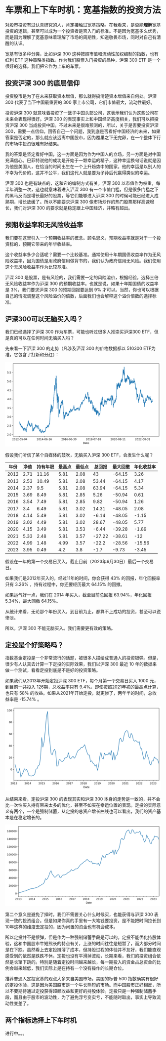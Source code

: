 # 车票和上下车时机：宽基指数的投资方法

对股市投资有过认真研究的人，肯定接触过宽基策略。在我看来，是否能<strong>理解</strong>宽基投资的逻辑，甚至可以成为一个投资者是否入门的标准。不是因为宽基多么优秀，而是因为理解了宽基意味着理解了市场的周期性，知道敬畏市场，同时对自己有清醒的认识。

宽基有很多种分类，比如沪深 300 这种按照市值和流动性加权编制的指数，也有红利 ETF 这种策略类指数。作为我们股票入门投资的品种，沪深 300 ETF 是一个很好的选择。我们把它作为上车的车票。

## 投资沪深 300 的底层信仰

投资股市是为了在未来获取资本增值，那么就得搞清楚资本增值来自何处。沪深 300 代表了当下中国最重要的 300 家上市公司，它们市值最大，流动性最好。

投资沪深 300 就意味着投资了一篮子中国头部公司，这表示我们认为这些公司在未来会表现得很好。沪深 300 的表现事实上和中国经济高度相关，我们可以把投资沪深 300 当成投资中国。不过未来是很难预测的，所以，关于是否要投资沪深 300，需要一点信仰。回答自己一个问题，我到底是否看好中国经济的未来，如果答案是否定的，那么就应该远离中国股市，因为覆巢之下无完卵，在一个整体下行的市场中投资很难有好结果。

我的答案是坚定看好中国，这一方面是因为作为中国人的立场，另一方面是对中国充满信心。巴菲特说他的成功是开始于一颗幸运的精子，这种幸运换句话说就是因为他是美国人，在恰当的时间出生在一个上升趋势中的国家。他的幸运是以别人的不幸为代价的，这并不公平，我们这代人就是要为子孙后代赢得类似的幸运。

沪深 300 也是有缺点的，这和它的编制方式有关，沪深 300 以市值作为权重，每半年调整一次，这也就意味着进入沪深 300 有一个市值门槛，但是很多门槛之下的黑马反而是增长最好的股票，等它们能够进入沪深 300 的时候可能已经进入成熟期，增长放缓了。所以不能要求沪深 300 像市场炒作的热门股票那样高速增长，我们对沪深 300 的要求就是稳定跟上中国经济，并略有超出。

## 预期收益率和无风险收益率

我们要在这里引入一个预期收益率的概念。顾名思义，预期收益率就是对于一个投资标的，预期它带来的年华收益率。

这个收益率多少合适呢？需要一个比较基准。通常使用十年期国债收益率作为无风险收益率，因为国债是用政府信用做背书的，我们认为政府信用无风险。我们使用这个无风险收益率作为比较基准。

沪深 300 是股票，是有风险的，我们需要一定的风险溢价，根据经验，选择三倍无风险收益率作为沪深 300 的预期收益率。也就是说，如果十年期国债的收益率是 3%，我们要求沪深 300 的预期回报要达到 9% 才可以。当然，你也可以根据自己的情况调整这个风险溢价的倍数，后面我们也会解释这个溢价倍数的选择标准。

## 沪深300可以无脑买入吗？

我们已经选择了沪深 300 作为车票，可能也听过很多人推崇买沪深300 ETF，但是真的可以在任何时间无脑买入吗？

先来看一下沪深 300 的走势（凡涉及沪深 300 的价格数据都以 510300 ETF为准，它包含了打新和分红）：

![沪深300](../images/csi300.png)

假设我们听信了某个自媒体的鼓吹，无脑买入沪深 300 ETF，会发生什么呢？

| 年份 | 净值 | 持有年限 | 最高点 | 最低点 | 总回报 | 最大回撤 |年化收益率 |
| --- | ---- | ---- | ----- | ----- | ----- | ------- | ------- |
| 2012 | 2.71 | 11.16 |5.81 |2.08 | 43 | -64.15 |3.26 |
| 2013 | 2.53 | 10.49 |5.81 |2.08 | 53.44 | -64.15 |4.17 |
| 2014 | 2.37 | 9.5|5.81 |2.08 | 63.94 | -64.15 |5.34 |
| 2015 | 3.69 | 8.49 |5.81 |2.85 |5.26 | -50.94 |0.61 |
| 2016 | 3.54 | 7.49 |5.81 |2.85 |9.82 | -50.94 |1.26 |
| 2017 | 3.4| 6.49 |5.81 |3.02 | 14.31 | -48.05 |2.08 |
| 2018 | 4.14 | 5.49 |5.81 |3.02 | -6.14 | -48.05 |-1.15 |
| 2019 | 3.02 | 4.49 |5.81 |3.02 | 28.67 | -48.05 |5.77 |
| 2020 | 4.15 | 3.49 |5.81 |3.53 | -6.44 | -39.28 |-1.89 |
| 2021 | 5.33 | 2.48 |5.81 |3.57 |-27.22 | -38.61 | -12 |
| 2022 | 4.99 | 1.48 |4.99 |3.57 |-22.2| -28.56 | -15.56 |
| 2023 | 3.95 | 0.49 |4.2|3.8| -1.7|-9.73 |-3.45 |

假设在一年的第一个交易日买入，截止目前（2023年6月30日）最后一个交易日。

如果我们是2012年买入的，经过11年的时间，你会获得 43% 的回报，年化回报率只有 3.26% ，持有过程中，你还要经历最大 64.15% 的回撤。

如果运气好一点，我们在 2014 年买入，截至目前总回报 63.94%，年化回报 5.34%，最大回撤 64.15%。

从统计来看，无论那个年份买入，到目前为止，都算不上成功的投资，甚至可以说惨淡。

所以，沪深 300 不能无脑买入。我们需要更有效的策略。

## 定投是个好策略吗？

指数基金定投是一个非常流行的话题，被很多人描绘成普通人的投资银弹。但是，很少有人认真去计算一下定投的实际效果，我们以沪深 300 最近 10 年的数据来做一个测试，看看定投到底是不是好的投资策略。

如果我们从2013年开始定投沪深 300 ETF，每个月第一个交易日买入 1000 元，到目前一共投入 126期，总收益率只有 9.4%。即使按照2021年初的最高点计算，也只有 58% 的收益。如果从2021年开始定投，就更惨了，两年半的时间，总收益率是 -15.74% 。

![沪深300定投](../images/csi300_aip.png)

从结果来看，定投沪深 300 的表现其实和沪深 300 本身的走势是一致的，并不会比一次性买入持有带来太多的优化，甚至不如买在幸运位置的表现。定投的实际意义有两个，一个是强制储蓄，从定投的总资产增长曲线也可以看出，我们的资产基本是在稳定增长的。

![沪深300定投](../images/csi300_aip_v.png)

第二个意义是避免了择时，我们不需要关心什么时候买，也能获得与沪深 300 表现一致的投资组合。但是如果你真的手里有一大笔钱要投资，是不能把时间拉长到10年这样的维度去定投的，因为闲置的资金也有机会成本。

所以定投并不是银弹，但是作为一种强制储蓄手段是可以的。定投不能优化持股体验，这和中国股市牛短熊长的特点有关，上涨的时间往往是短暂了，而大部分时间是在下跌。虽然看上去定投摊薄了成本，但持股过程的体验并不友好，我们能直观感受到的依然是跌跌不休。定投也没有平滑掉波动，长期来看，我们的投资组合依然是长窜下跳的。特别是随着定投时间越来越长，每一期投入的资金占总资金的比例会越来越低，我们实际上是在持有一个没有操作的长期仓位。

推荐普通人定投宽基的观点大多来自美国市场，美国的标普 500 指数确实有很好的定投体验，这是因为美国股市是一个牛长熊短的市场。而中国股市正好相反，所以不要期待通过定投获得超额收益和更好的持股体验。定投只是一种强制储蓄手段，而且由于股市的波动性，为了避免浮亏变实亏，不能随时取出，事实上导致流动性变差了。

## 两个指标选择上下车时机

进行中。。。



